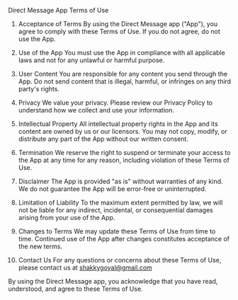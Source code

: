 
Direct Message App Terms of Use
1. Acceptance of Terms
By using the Direct Message app ("App"), you agree to comply with these Terms of Use. If you do not agree, do not use the App.

2. Use of the App
You must use the App in compliance with all applicable laws and not for any unlawful or harmful purpose.

3. User Content
You are responsible for any content you send through the App. Do not send content that is illegal, harmful, or infringes on any third party's rights.

4. Privacy
We value your privacy. Please review our Privacy Policy to understand how we collect and use your information.

5. Intellectual Property
All intellectual property rights in the App and its content are owned by us or our licensors. You may not copy, modify, or distribute any part of the App without our written consent.

6. Termination
We reserve the right to suspend or terminate your access to the App at any time for any reason, including violation of these Terms of Use.

7. Disclaimer
The App is provided "as is" without warranties of any kind. We do not guarantee the App will be error-free or uninterrupted.

8. Limitation of Liability
To the maximum extent permitted by law, we will not be liable for any indirect, incidental, or consequential damages arising from your use of the App.

9. Changes to Terms
We may update these Terms of Use from time to time. Continued use of the App after changes constitutes acceptance of the new terms.

10. Contact Us
For any questions or concerns about these Terms of Use, please contact us at shakkygoyal@gmail.com

By using the Direct Message app, you acknowledge that you have read, understood, and agree to these Terms of Use.
